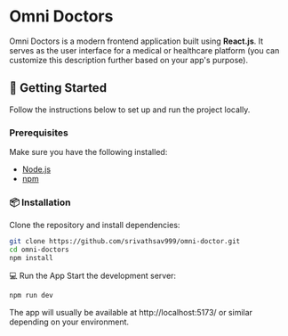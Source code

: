 # Omni Doctors

Omni Doctors is a modern frontend application built using **React.js**. It serves as the user interface for a medical or healthcare platform (you can customize this description further based on your app's purpose).

## 🚀 Getting Started

Follow the instructions below to set up and run the project locally.

### Prerequisites

Make sure you have the following installed:

- [Node.js](https://nodejs.org/)
- [npm](https://www.npmjs.com/)

### 📦 Installation

Clone the repository and install dependencies:

```bash
git clone https://github.com/srivathsav999/omni-doctor.git
cd omni-doctors
npm install 
``` 

💻 Run the App
Start the development server:

```bash
npm run dev
```
The app will usually be available at http://localhost:5173/ or similar depending on your environment.

